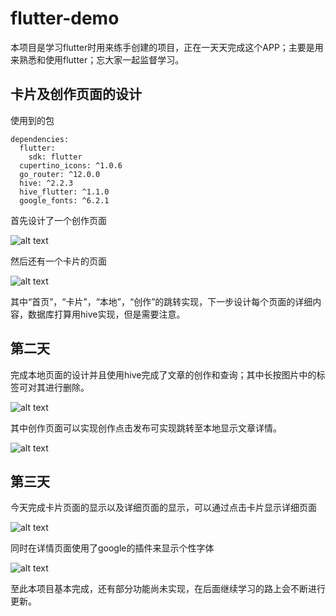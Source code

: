 # flutter-demo

本项目是学习flutter时用来练手创建的项目，正在一天天完成这个APP；主要是用来熟悉和使用flutter；忘大家一起监督学习。

## 卡片及创作页面的设计
使用到的包
```
dependencies:
  flutter:
    sdk: flutter
  cupertino_icons: ^1.0.6
  go_router: ^12.0.0
  hive: ^2.2.3
  hive_flutter: ^1.1.0
  google_fonts: ^6.2.1
```
首先设计了一个创作页面


![alt text](image/创作.png)


然后还有一个卡片的页面


![alt text](image/卡片.png)



其中“首页”，“卡片”，“本地”，“创作”的跳转实现，下一步设计每个页面的详细内容，数据库打算用hive实现，但是需要注意。

## 第二天
完成本地页面的设计并且使用hive完成了文章的创作和查询；其中长按图片中的标签可对其进行删除。


![alt text](image/本地.png)


其中创作页面可以实现创作点击发布可实现跳转至本地显示文章详情。


![alt text](image/创作1.png)


## 第三天
今天完成卡片页面的显示以及详细页面的显示，可以通过点击卡片显示详细页面


![alt text](image/卡片详情.png)


同时在详情页面使用了google的插件来显示个性字体


![alt text](image/详情页面.png)


至此本项目基本完成，还有部分功能尚未实现，在后面继续学习的路上会不断进行更新。